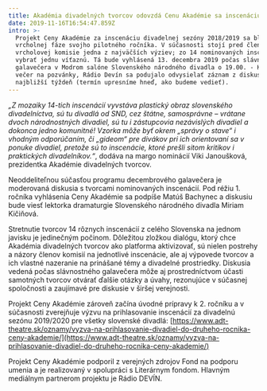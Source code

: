 ```yaml
---
title: Akadémia divadelných tvorcov odovzdá Cenu Akadémie sa inscenáciu sezóny!
date: 2019-11-16T16:54:47.859Z
intro: >-
  Projekt Ceny Akadémie za inscenáciu divadelnej sezóny 2018/2019 sa blíži k
  vrcholnej fáze svojho pilotného ročníka. V súčasnosti stojí pred členmi
  vrcholovej komisie jedna z najväčších výziev; zo 14 nominovaných inscenácií
  vybrať jednu víťaznú. Tá bude vyhlásená 13. decembra 2019 počas slávnostného
  galavečera v Modrom salóne Slovenského národného divadla o 19.00. - Keďže je
  večer na pozvánky, Rádio Devín sa podujalo odvysielať záznam z diskusie hneď
  najbližší týždeň (termín upresníme hneď, ako budeme vedieť).
---
```

_„Z mozaiky 14-tich inscenácií vyvstáva plastický obraz slovenského divadelníctva, sú tu divadlá od SND, cez štátne, samosprávne – vrátane dvoch národnostných divadiel, sú tu i zástupcovia nezávislých divadiel a dokonca jedno komunitné! Vzorka môže byť okrem „správy o stave“ i vhodným odporúčaním, či „gideom“ pre divákov pri ich orientovaní sa v ponuke divadiel, pretože sú to inscenácie, ktoré prešli sitom kritikov i praktických divadelníkov.“_, dodáva na margo nominácií Viki Janoušková, prezidentka Akadémie divadelných tvorcov.

Neoddeliteľnou súčasťou programu decembrového galavečera je moderovaná diskusia s tvorcami nominovaných inscenácií. Pod réžiu 1. ročníka vyhlásenia Ceny Akadémie sa podpíše Matúš Bachynec a diskusiu bude viesť lektorka dramaturgie Slovenského národného divadla Miriam Kičiňová.

Stretnutie tvorcov 14 rôznych inscenácií z celého Slovenska na jednom javisku je jedinečným počinom. Dôležitou zložkou dialógu, ktorý chce Akadémia divadelných tvorcov ako platforma aktivizovať, sú nielen postrehy a názory členov komisií na jednotlivé inscenácie, ale aj výpovede tvorcov a ich vlastné nazeranie na prinášané témy a divadelné prostriedky. Diskusia vedená počas slávnostného galavečera môže aj prostredníctvom účasti samotných tvorcov otvárať ďalšie otázky a úvahy, rezonujúce v súčasnej spoločnosti a zaujímavé pre diskusie v širšej verejnosti.

Projekt Ceny Akadémie zároveň začína úvodné prípravy k 2. ročníku a v súčasnosti zverejňuje výzvu na prihlasovanie inscenácií za divadelnú sezónu 2019/2020 pre všetky slovenské divadlá: [https://www.adt-theatre.sk/oznamy/vyzva-na-prihlasovanie-divadiel-do-druheho-rocnika-ceny-akademie/](https://www.adt-theatre.sk/oznamy/vyzva-na-prihlasovanie-divadiel-do-druheho-rocnika-ceny-akademie/)

Projekt Ceny Akadémie podporil z verejných zdrojov Fond na podporu umenia a je realizovaný v spolupráci s Literárnym fondom. Hlavným mediálnym partnerom projektu je Rádio DEVÍN.
